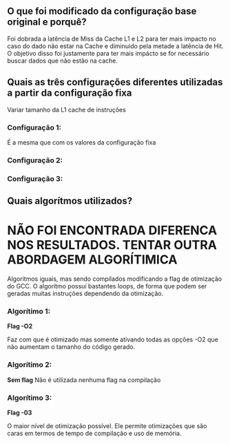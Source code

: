 ## O que foi modificado da configuração base original e porquê? ##

Foi dobrada a latência de Miss da Cache L1 e L2 para ter mais impacto no caso do dado não estar na Cache e diminuido pela metade a latência de Hit.
O objetivo disso foi justamente para ter mais impácto se for necessário buscar dados que não estão na cache.

## Quais as três configurações diferentes utilizadas a partir da configuração fixa ##

Variar tamanho da L1 cache de instruções

### Configuração 1: ###

É a mesma que com os valores da configuração fixa

### Configuração 2: ###


### Configuração 3: ###



## Quais algorítmos utilizados? ##

# NÃO FOI ENCONTRADA DIFERENCA NOS RESULTADOS. TENTAR OUTRA ABORDAGEM ALGORÍTIMICA #
Algoritmos iguais, mas sendo compilados modificando a flag de otimização do GCC.
O algorítmo possuí bastantes loops, de forma que podem ser geradas muitas instruções dependendo da otimização.

### Algorítimo 1: ###

**Flag -O2**

Faz com que é otimizado mas somente ativando todas as opções -O2 que não aumentam o tamanho do código gerado.

### Algorítimo 2: ###

**Sem flag**
Não é utilizada nenhuma flag na compilação

### Algorítimo 3: ###

**Flag -03**

O maior nível de otimização possível. Ele permite otimizações que são caras em termos de tempo de compilação e uso de memória.

